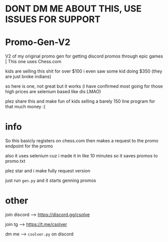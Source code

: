 # DONT DM ME ABOUT THIS, USE ISSUES FOR SUPPORT

# Promo-Gen-V2
V2 of my original promo gen for getting discord promos through epic games | This one uses Chess.com

kids are selling this shit for over $100 i even saw some kid doing $350 (they are just broke indians)

so here is one, not great but it works (i have confirmed most going for those high prices are selenium based like dis LMAO)

plez share this and make fun of kids selling a barely 150 line program for that much money :(

# info
So this basicly registers on chess.com then makes a request to the promo endpoint for the promo

also it uses selenium cuz i made it in like 10 minutes so it saves promos to promo.txt

plez star and i make fully request version

just run `gen.py` and it starts genning promos 

# other

join discord --> https://discord.gg/csolve

join tg --> https://t.me/csolver

dm me --> `csolver.py` on discord
